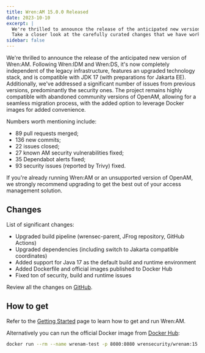 ```yaml
---
title: Wren:AM 15.0.0 Released
date: 2023-10-10
excerpt: |
  We're thrilled to announce the release of the anticipated new version of Wren:AM.
  Take a closer look at the carefully curated changes that we have worked on.
sidebar: false
---
```


<Post>
We're thrilled to announce the release of the anticipated new version of Wren:AM. Following Wren:IDM and Wren:DS, it's now completely independent of the legacy infrastructure, features an upgraded technology stack, and is compatible with JDK 17 (with preparations for Jakarta EE). Additionally, we've addressed a significant number of issues from previous versions, predominantly the security ones.
The project remains highly compatible with abandoned community versions of OpenAM, allowing for a seamless migration process, with the added option to leverage Docker images for added convenience.

Numbers worth mentioning include:

* 89 pull requests merged;
* 136 new commits;
* 22 issues closed;
* 27 known AM security vulnerabilities fixed;
* 35 Dependabot alerts fixed;
* 93 security issues (reported by Trivy) fixed.

If you're already running Wren:AM or an unsupported version of OpenAM, we strongly recommend upgrading to get the best out of your access management solution.


## Changes

List of significant changes:

* Upgraded build pipeline (wrensec-parent, JFrog repository, GitHub Actions)
* Upgraded dependencies (including switch to Jakarta compatible coordinates)
* Added support for Java 17 as the default build and runtime environment
* Added Dockerfile and official images published to Docker Hub
* Fixed ton of security, build and runtime issues

Review all the changes on [GitHub](https://github.com/WrenSecurity/wrenam/releases/15.0.0).

## How to get

Refer to the [Getting Started](https://docs.wrensecurity.org/wrenam/latest/getting-started.html) page to learn how to get and run Wren:AM.

Alternatively you can run the official Docker image from [Docker Hub](https://hub.docker.com/r/wrensecurity/wrenam):

```bash
docker run --rm --name wrenam-test -p 8080:8080 wrensecurity/wrenam:15.0.0
```

</Post>

